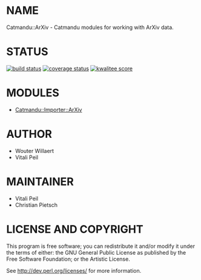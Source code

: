 # NAME

Catmandu::ArXiv - Catmandu modules for working with ArXiv data.

# STATUS

<p>
<a href="https://travis-ci.org/LibreCat/Catmandu-ArXiv"><img src="https://travis-ci.org/LibreCat/Catmandu-ArXiv.svg?branch=master" alt="build status" /></a>
<a href="https://coveralls.io/r/LibreCat/Catmandu-ArXiv/"><img src="https://coveralls.io/repos/LibreCat/Catmandu-ArXiv/badge.png?branch=master" alt="coverage status" /></a>
<a href="http://cpants.cpanauthors.org/dist/Catmandu-ArXiv"><img src="http://cpants.cpanauthors.org/dist/Catmandu-ArXiv.png" alt="kwalitee score" /></a>
</p>

# MODULES

- [Catmandu::Importer::ArXiv](https://metacpan.org/pod/Catmandu::Importer::ArXiv)

# AUTHOR

- Wouter Willaert
- Vitali Peil

# MAINTAINER

- Vitali Peil
- Christian Pietsch

# LICENSE AND COPYRIGHT

This program is free software; you can redistribute it and/or modify it
under the terms of either: the GNU General Public License as published
by the Free Software Foundation; or the Artistic License.

See http://dev.perl.org/licenses/ for more information.
